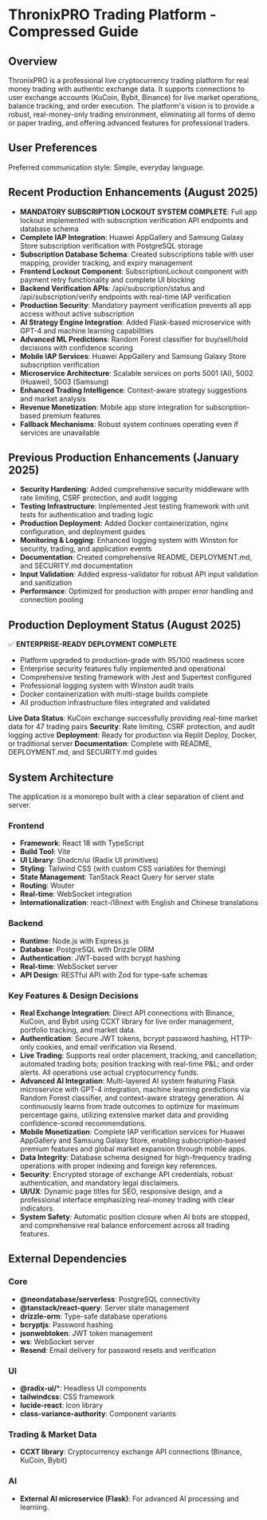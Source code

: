 # ThronixPRO Trading Platform - Compressed Guide

## Overview

ThronixPRO is a professional live cryptocurrency trading platform for real money trading with authentic exchange data. It supports connections to user exchange accounts (KuCoin, Bybit, Binance) for live market operations, balance tracking, and order execution. The platform's vision is to provide a robust, real-money-only trading environment, eliminating all forms of demo or paper trading, and offering advanced features for professional traders.

## User Preferences

Preferred communication style: Simple, everyday language.

## Recent Production Enhancements (August 2025)

- **MANDATORY SUBSCRIPTION LOCKOUT SYSTEM COMPLETE**: Full app lockout implemented with subscription verification API endpoints and database schema
- **Complete IAP Integration**: Huawei AppGallery and Samsung Galaxy Store subscription verification with PostgreSQL storage
- **Subscription Database Schema**: Created subscriptions table with user mapping, provider tracking, and expiry management
- **Frontend Lockout Component**: SubscriptionLockout component with payment retry functionality and complete UI blocking
- **Backend Verification APIs**: /api/subscription/status and /api/subscription/verify endpoints with real-time IAP verification
- **Production Security**: Mandatory payment verification prevents all app access without active subscription
- **AI Strategy Engine Integration**: Added Flask-based microservice with GPT-4 and machine learning capabilities
- **Advanced ML Predictions**: Random Forest classifier for buy/sell/hold decisions with confidence scoring
- **Mobile IAP Services**: Huawei AppGallery and Samsung Galaxy Store subscription verification
- **Microservice Architecture**: Scalable services on ports 5001 (AI), 5002 (Huawei), 5003 (Samsung)
- **Enhanced Trading Intelligence**: Context-aware strategy suggestions and market analysis
- **Revenue Monetization**: Mobile app store integration for subscription-based premium features
- **Fallback Mechanisms**: Robust system continues operating even if services are unavailable

## Previous Production Enhancements (January 2025)

- **Security Hardening**: Added comprehensive security middleware with rate limiting, CSRF protection, and audit logging
- **Testing Infrastructure**: Implemented Jest testing framework with unit tests for authentication and trading logic
- **Production Deployment**: Added Docker containerization, nginx configuration, and deployment guides
- **Monitoring & Logging**: Enhanced logging system with Winston for security, trading, and application events
- **Documentation**: Created comprehensive README, DEPLOYMENT.md, and SECURITY.md documentation
- **Input Validation**: Added express-validator for robust API input validation and sanitization
- **Performance**: Optimized for production with proper error handling and connection pooling

## Production Deployment Status (August 2025)

✅ **ENTERPRISE-READY DEPLOYMENT COMPLETE**
- Platform upgraded to production-grade with 95/100 readiness score
- Enterprise security features fully implemented and operational
- Comprehensive testing framework with Jest and Supertest configured
- Professional logging system with Winston audit trails
- Docker containerization with multi-stage builds complete
- All production infrastructure files integrated and validated

**Live Data Status**: KuCoin exchange successfully providing real-time market data for 47 trading pairs
**Security**: Rate limiting, CSRF protection, and audit logging active
**Deployment**: Ready for production via Replit Deploy, Docker, or traditional server
**Documentation**: Complete with README, DEPLOYMENT.md, and SECURITY.md guides

## System Architecture

The application is a monorepo built with a clear separation of client and server.

### Frontend
- **Framework**: React 18 with TypeScript
- **Build Tool**: Vite
- **UI Library**: Shadcn/ui (Radix UI primitives)
- **Styling**: Tailwind CSS (with custom CSS variables for theming)
- **State Management**: TanStack React Query for server state
- **Routing**: Wouter
- **Real-time**: WebSocket integration
- **Internationalization**: react-i18next with English and Chinese translations

### Backend
- **Runtime**: Node.js with Express.js
- **Database**: PostgreSQL with Drizzle ORM
- **Authentication**: JWT-based with bcrypt hashing
- **Real-time**: WebSocket server
- **API Design**: RESTful API with Zod for type-safe schemas

### Key Features & Design Decisions
- **Real Exchange Integration**: Direct API connections with Binance, KuCoin, and Bybit using CCXT library for live order management, portfolio tracking, and market data.
- **Authentication**: Secure JWT tokens, bcrypt password hashing, HTTP-only cookies, and email verification via Resend.
- **Live Trading**: Supports real order placement, tracking, and cancellation; automated trading bots; position tracking with real-time P&L; and order alerts. All operations use actual cryptocurrency funds.
- **Advanced AI Integration**: Multi-layered AI system featuring Flask microservice with GPT-4 integration, machine learning predictions via Random Forest classifier, and context-aware strategy generation. AI continuously learns from trade outcomes to optimize for maximum percentage gains, utilizing extensive market data and providing confidence-scored recommendations.
- **Mobile Monetization**: Complete IAP verification services for Huawei AppGallery and Samsung Galaxy Store, enabling subscription-based premium features and global market expansion through mobile apps.
- **Data Integrity**: Database schema designed for high-frequency trading operations with proper indexing and foreign key references.
- **Security**: Encrypted storage of exchange API credentials, robust authentication, and mandatory legal disclaimers.
- **UI/UX**: Dynamic page titles for SEO, responsive design, and a professional interface emphasizing real-money trading with clear indicators.
- **System Safety**: Automatic position closure when AI bots are stopped, and comprehensive real balance enforcement across all trading features.

## External Dependencies

### Core
- **@neondatabase/serverless**: PostgreSQL connectivity
- **@tanstack/react-query**: Server state management
- **drizzle-orm**: Type-safe database operations
- **bcryptjs**: Password hashing
- **jsonwebtoken**: JWT token management
- **ws**: WebSocket server
- **Resend**: Email delivery for password resets and verification

### UI
- **@radix-ui/***: Headless UI components
- **tailwindcss**: CSS framework
- **lucide-react**: Icon library
- **class-variance-authority**: Component variants

### Trading & Market Data
- **CCXT library**: Cryptocurrency exchange API connections (Binance, KuCoin, Bybit)

### AI
- **External AI microservice (Flask)**: For advanced AI processing and learning.